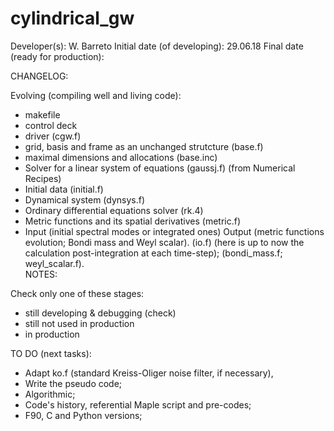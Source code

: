 # cylindrical_gw

Developer(s): W. Barreto
Initial date (of developing):      29.06.18
Final date (ready for production): 

CHANGELOG:

Evolving (compiling well and living code):

- makefile
- control deck
- driver (cgw.f)
- grid, basis and frame as an unchanged strutcture (base.f)
- maximal dimensions and allocations (base.inc)
- Solver for a linear system of equations (gaussj.f) (from Numerical Recipes)
- Initial data (initial.f)
- Dynamical system (dynsys.f) 
- Ordinary differential equations solver (rk.4)
- Metric functions and its spatial derivatives (metric.f)
- Input (initial spectral modes or integrated ones) Output (metric functions evolution;
  Bondi mass and Weyl scalar). (io.f) (here is up to now the calculation post-integration
  at each time-step); (bondi_mass.f; weyl_scalar.f).  
NOTES:

Check only one of these stages:

- still developing &  debugging (check)
- still not used in production
- in production 

TO DO (next tasks):

- Adapt ko.f (standard Kreiss-Oliger noise filter, if necessary), 
- Write the pseudo code;
- Algorithmic;
- Code's history, referential Maple script and pre-codes;
- F90, C and Python versions;
 
